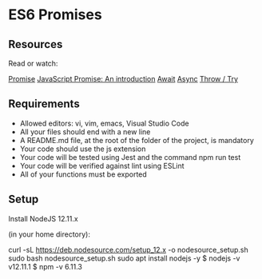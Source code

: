# ES6 Promises

## Resources
Read or watch:

[Promise](https://developer.mozilla.org/en-US/docs/Web/JavaScript/Guide/Using_promises)
[JavaScript Promise: An introduction](https://web.dev/promises/)
[Await](https://developer.mozilla.org/en-US/docs/Web/JavaScript/Reference/Operators/await)
[Async](https://developer.mozilla.org/en-US/docs/Web/JavaScript/Reference/Statements/async_function)
[Throw / Try](https://developer.mozilla.org/en-US/docs/Web/JavaScript/Reference/Statements/throw)

## Requirements
* Allowed editors: vi, vim, emacs, Visual Studio Code
* All your files should end with a new line
* A README.md file, at the root of the folder of the project, is mandatory
* Your code should use the js extension
* Your code will be tested using Jest and the command npm run test
* Your code will be verified against lint using ESLint
* All of your functions must be exported

## Setup
Install NodeJS 12.11.x

(in your home directory):

curl -sL https://deb.nodesource.com/setup_12.x -o nodesource_setup.sh
sudo bash nodesource_setup.sh
sudo apt install nodejs -y
$ nodejs -v
v12.11.1
$ npm -v
6.11.3